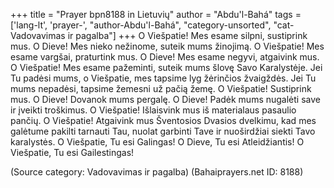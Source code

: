 +++
title = "Prayer bpn8188 in Lietuvių"
author = "Abdu'l-Bahá"
tags = ['lang-lt', 'prayer-', "author-Abdu'l-Bahá", "category-unsorted", "cat-Vadovavimas ir pagalba"]
+++
O Viešpatie! Mes esame silpni, sustiprink mus. O Dieve! Mes nieko nežinome, suteik mums žinojimą. O Viešpatie! Mes esame vargšai, praturtink mus. O Dieve! Mes esame negyvi, atgaivink mus. O Viešpatie! Mes esame pažeminti, suteik mums šlovę Savo Karalystėje. Jei Tu padėsi mums, o Viešpatie, mes tapsime lyg žėrinčios žvaigždės. Jei Tu mums nepadėsi, tapsime žemesni už pačią žemę. O Viešpatie! Sustiprink mus. O Dieve! Dovanok mums pergalę. O Dieve! Padėk mums nugalėti save ir įveikti troškimus. O Viešpatie! Išlaisvink mus iš materialaus pasaulio pančių. O Viešpatie! Atgaivink mus Šventosios Dvasios dvelkimu, kad mes galėtume pakilti tarnauti Tau, nuolat garbinti Tave ir nuoširdžiai siekti Tavo karalystės. O Viešpatie, Tu esi Galingas! O Dieve, Tu esi Atleidžiantis! O Viešpatie, Tu esi Gailestingas!

(Source category: Vadovavimas ir pagalba)
(Bahaiprayers.net ID: 8188)
